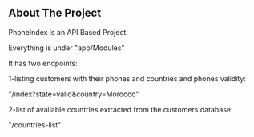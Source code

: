 
## About The Project

PhoneIndex is an API Based Project.

Everything is under "app/Modules"

It has two endpoints:

1-listing customers with their phones and countries and phones validity:

"/index?state=valid&country=Morocco"

2-list of available countries extracted from the customers database:

"/countries-list"
